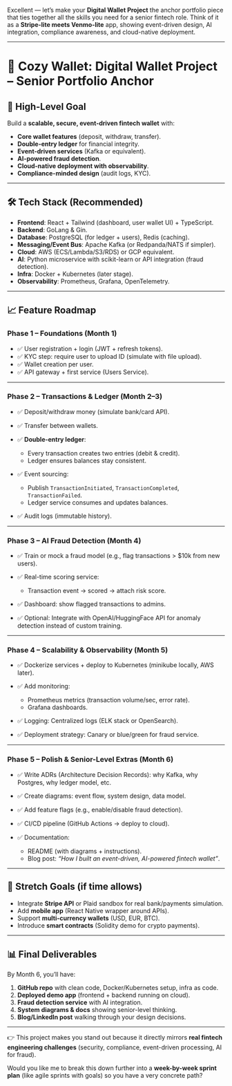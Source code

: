 Excellent — let’s make your **Digital Wallet Project** the anchor portfolio piece that ties together all the skills you need for a senior fintech role. Think of it as a **Stripe-lite meets Venmo-lite** app, showing event-driven design, AI integration, compliance awareness, and cloud-native deployment.

---

# 🏦 Cozy Wallet: Digital Wallet Project – Senior Portfolio Anchor

## 🎯 High-Level Goal

Build a **scalable, secure, event-driven fintech wallet** with:

- **Core wallet features** (deposit, withdraw, transfer).
- **Double-entry ledger** for financial integrity.
- **Event-driven services** (Kafka or equivalent).
- **AI-powered fraud detection**.
- **Cloud-native deployment with observability**.
- **Compliance-minded design** (audit logs, KYC).

---

## 🛠️ Tech Stack (Recommended)

- **Frontend**: React + Tailwind (dashboard, user wallet UI) + TypeScript.
- **Backend**: GoLang & Gin.
- **Database**: PostgreSQL (for ledger + users), Redis (caching).
- **Messaging/Event Bus**: Apache Kafka (or Redpanda/NATS if simpler).
- **Cloud**: AWS (ECS/Lambda/S3/RDS) or GCP equivalent.
- **AI**: Python microservice with scikit-learn or API integration (fraud detection).
- **Infra**: Docker + Kubernetes (later stage).
- **Observability**: Prometheus, Grafana, OpenTelemetry.

---

## 📈 Feature Roadmap

### **Phase 1 – Foundations (Month 1)**

- ✅ User registration + login (JWT + refresh tokens).
- ✅ KYC step: require user to upload ID (simulate with file upload).
- ✅ Wallet creation per user.
- ✅ API gateway + first service (Users Service).

---

### **Phase 2 – Transactions & Ledger (Month 2–3)**

- ✅ Deposit/withdraw money (simulate bank/card API).
- ✅ Transfer between wallets.
- ✅ **Double-entry ledger**:

  - Every transaction creates two entries (debit & credit).
  - Ledger ensures balances stay consistent.

- ✅ Event sourcing:

  - Publish `TransactionInitiated`, `TransactionCompleted`, `TransactionFailed`.
  - Ledger service consumes and updates balances.

- ✅ Audit logs (immutable history).

---

### **Phase 3 – AI Fraud Detection (Month 4)**

- ✅ Train or mock a fraud model (e.g., flag transactions > \$10k from new users).
- ✅ Real-time scoring service:

  - Transaction event → scored → attach risk score.

- ✅ Dashboard: show flagged transactions to admins.
- ✅ Optional: Integrate with OpenAI/HuggingFace API for anomaly detection instead of custom training.

---

### **Phase 4 – Scalability & Observability (Month 5)**

- ✅ Dockerize services + deploy to Kubernetes (minikube locally, AWS later).
- ✅ Add monitoring:

  - Prometheus metrics (transaction volume/sec, error rate).
  - Grafana dashboards.

- ✅ Logging: Centralized logs (ELK stack or OpenSearch).
- ✅ Deployment strategy: Canary or blue/green for fraud service.

---

### **Phase 5 – Polish & Senior-Level Extras (Month 6)**

- ✅ Write ADRs (Architecture Decision Records): why Kafka, why Postgres, why ledger model, etc.
- ✅ Create diagrams: event flow, system design, data model.
- ✅ Add feature flags (e.g., enable/disable fraud detection).
- ✅ CI/CD pipeline (GitHub Actions → deploy to cloud).
- ✅ Documentation:

  - README (with diagrams + instructions).
  - Blog post: _“How I built an event-driven, AI-powered fintech wallet”_.

---

## 🌟 Stretch Goals (if time allows)

- Integrate **Stripe API** or Plaid sandbox for real bank/payments simulation.
- Add **mobile app** (React Native wrapper around APIs).
- Support **multi-currency wallets** (USD, EUR, BTC).
- Introduce **smart contracts** (Solidity demo for crypto payments).

---

## 📊 Final Deliverables

By Month 6, you’ll have:

1. **GitHub repo** with clean code, Docker/Kubernetes setup, infra as code.
2. **Deployed demo app** (frontend + backend running on cloud).
3. **Fraud detection service** with AI integration.
4. **System diagrams & docs** showing senior-level thinking.
5. **Blog/LinkedIn post** walking through your design decisions.

---

👉 This project makes you stand out because it directly mirrors **real fintech engineering challenges** (security, compliance, event-driven processing, AI for fraud).

Would you like me to break this down further into a **week-by-week sprint plan** (like agile sprints with goals) so you have a very concrete path?
